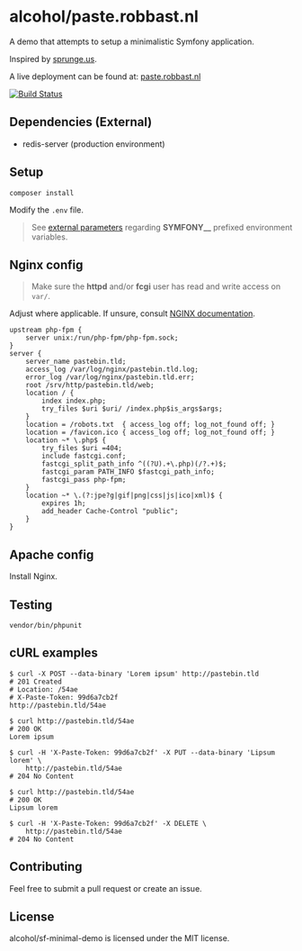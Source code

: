 # alcohol/paste.robbast.nl

A demo that attempts to setup a minimalistic Symfony application.

Inspired by [sprunge.us](http://sprunge.us).

A live deployment can be found at: [paste.robbast.nl](https://paste.robbast.nl)

[![Build Status](https://img.shields.io/travis/alcohol/paste.robbast.nl.svg)](https://travis-ci.org/alcohol/paste.robbast.nl)


## Dependencies (External)

* redis-server (production environment)


## Setup

```
composer install
```

Modify the `.env` file.

> See [external parameters] regarding **SYMFONY__** prefixed environment variables.


## Nginx config

> Make sure the **httpd** and/or **fcgi** user has read and write access on `var/`.

Adjust where applicable. If unsure, consult [NGINX documentation].

``` Nginx
upstream php-fpm {
    server unix:/run/php-fpm/php-fpm.sock;
}
server {
    server_name pastebin.tld;
    access_log /var/log/nginx/pastebin.tld.log;
    error_log /var/log/nginx/pastebin.tld.err;
    root /srv/http/pastebin.tld/web;
    location / {
        index index.php;
        try_files $uri $uri/ /index.php$is_args$args;
    }
    location = /robots.txt  { access_log off; log_not_found off; }
    location = /favicon.ico { access_log off; log_not_found off; }
    location ~* \.php$ {
        try_files $uri =404;
        include fastcgi.conf;
        fastcgi_split_path_info ^((?U).+\.php)(/?.+)$;
        fastcgi_param PATH_INFO $fastcgi_path_info;
        fastcgi_pass php-fpm;
    }
    location ~* \.(?:jpe?g|gif|png|css|js|ico|xml)$ {
        expires 1h;
        add_header Cache-Control "public";
    }
}
```


## Apache config

Install Nginx.


## Testing

```
vendor/bin/phpunit
```


## cURL examples

``` Shell
$ curl -X POST --data-binary 'Lorem ipsum' http://pastebin.tld
# 201 Created
# Location: /54ae
# X-Paste-Token: 99d6a7cb2f
http://pastebin.tld/54ae

$ curl http://pastebin.tld/54ae
# 200 OK
Lorem ipsum

$ curl -H 'X-Paste-Token: 99d6a7cb2f' -X PUT --data-binary 'Lipsum lorem' \
    http://pastebin.tld/54ae
# 204 No Content

$ curl http://pastebin.tld/54ae
# 200 OK
Lipsum lorem

$ curl -H 'X-Paste-Token: 99d6a7cb2f' -X DELETE \
    http://pastebin.tld/54ae
# 204 No Content
```


## Contributing

Feel free to submit a pull request or create an issue.


## License

alcohol/sf-minimal-demo is licensed under the MIT license.


[external parameters]: http://symfony.com/doc/current/cookbook/configuration/external_parameters.html
[NGINX documentation]: http://nginx.org/en/docs/
